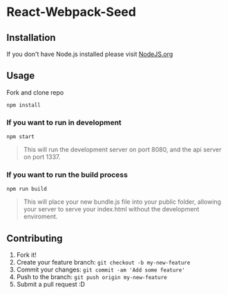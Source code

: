 # React-Webpack-Seed

## Installation
If you don't have Node.js installed please visit [NodeJS.org](https://nodejs.org/en/)

## Usage
Fork and clone repo

`npm install`

### If you want to run in development
`npm start`
>This will run the development server on port 8080, and the api server on port 1337.

### If you want to run the build process
`npm run build`
>This will place your new bundle.js file into your public folder, allowing your server to serve your index.html without the development enviroment.


## Contributing
1. Fork it!
2. Create your feature branch: `git checkout -b my-new-feature`
3. Commit your changes: `git commit -am 'Add some feature'`
4. Push to the branch: `git push origin my-new-feature`
5. Submit a pull request :D
